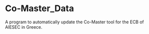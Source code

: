 # Co-Master_Data
A program to automatically update the Co-Master tool for the ECB of AIESEC in Greece.
